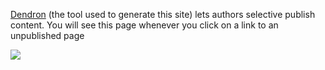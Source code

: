 [Dendron](https://dendron.so/) (the tool used to generate this site) lets authors selective publish content. You will see this page whenever you click on a link to an unpublished page

![](https://foundation-prod-assetspublic53c57cce-8cpvgjldwysl.s3-us-west-2.amazonaws.comwiki/assets/images/not-sprouted.png)
